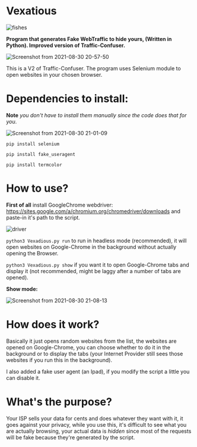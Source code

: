 # Vexatious

![fishes](https://user-images.githubusercontent.com/84932430/131382979-c86a0a35-6585-4a07-ab0e-41c9863982f4.jpg)

**Program that generates Fake WebTraffic to hide yours, (Written in Python). Improved version of Traffic-Confuser.**

![Screenshot from 2021-08-30 20-57-50](https://user-images.githubusercontent.com/84932430/131383448-87603607-e526-4e93-8a63-9287de7b4ad6.png)

This is a V2 of Traffic-Confuser. The program uses Selenium module to open websites in your chosen browser. 

# Dependencies to install:

**Note** *you don't have to install them manually since the code does that for you*. 

![Screenshot from 2021-08-30 21-01-09](https://user-images.githubusercontent.com/84932430/131383816-760b1b60-19b8-43f7-a5e0-84ebbeeafad0.png)

`pip install selenium`

`pip install fake_useragent`

`pip install termcolor`

# How to use?

**First of all** install GoogleChrome webdriver: https://sites.google.com/a/chromium.org/chromedriver/downloads and paste-in it's path to the script.

![driver](https://user-images.githubusercontent.com/84932430/131385179-894426f7-8545-4d97-8290-3db2da688d63.png)

`python3 Vexadious.py run` to run in headless mode (recommended), it will open websites on Google-Chrome in the background without actually opening the Browser.

`python3 Vexadious.py show` if you want it to open Google-Chrome tabs and display it (not recommended, might be laggy after a number of tabs are opened).

**Show mode:**

![Screenshot from 2021-08-30 21-08-13](https://user-images.githubusercontent.com/84932430/131384667-db63a97c-8da8-46b0-bece-36bb5492495e.png)

# How does it work?

Basically it just opens random websites from the list, the websites are opened on Google-Chrome, you can choose whether to do it in the background or to display the tabs (your Internet Provider still sees those websites if you run this in the background).

I also added a fake user agent (an Ipad), if you modify the script a little you can disable it.

# What's the purpose?

Your ISP sells your data for cents and does whatever they want with it, it goes against your privacy, while you use this, it's difficult to see what you are actually browsing, your actual data is *hidden* since most of the requests will be fake because they're generated by the script.
